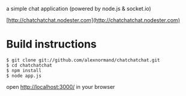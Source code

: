 a simple chat application (powered by node.js & socket.io)


[http://chatchatchat.nodester.com](http://chatchatchat.nodester.com)



Build instructions
===================

    $ git clone git://github.com/alexnormand/chatchatchat.git
    $ cd chatchatchat   
    $ npm install
    $ node app.js

 open [http://localhost:3000/](http://localhost:3000/) in your browser
